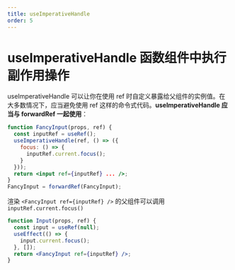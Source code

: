 ```yaml
---
title: useImperativeHandle
order: 5
---
```


# useImperativeHandle 函数组件中执行副作用操作

useImperativeHandle 可以让你在使用 ref 时自定义暴露给父组件的实例值。在大多数情况下，应当避免使用 ref 这样的命令式代码。**useImperativeHandle 应当与 forwardRef 一起使用**：

```jsx | pure
function FancyInput(props, ref) {
  const inputRef = useRef();
  useImperativeHandle(ref, () => ({
    focus: () => {
      inputRef.current.focus();
    }
  }));
  return <input ref={inputRef} ... />;
}
FancyInput = forwardRef(FancyInput);
```

渲染 `<FancyInput ref={inputRef} />` 的父组件可以调用 `inputRef.current.focus()`

```jsx | pure
function Input(props, ref) {
  const input = useRef(null);
  useEffect(() => {
    input.current.focus();
  }, []);
  return <FancyInput ref={inputRef} />;
}
```

<code src="./index.tsx" title="useImperativeHandle" ></code>
